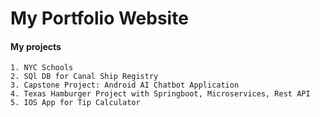 # My Portfolio Website
#### My projects
    
    1. NYC Schools
    2. SQl DB for Canal Ship Registry
    3. Capstone Project: Android AI Chatbot Application
    4. Texas Hamburger Project with Springboot, Microservices, Rest API
    5. IOS App for Tip Calculator
